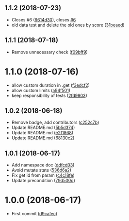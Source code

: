 <a name="1.1.2"></a>
## 1.1.2 (2018-07-23)

* Closes #6 ([6614d30](https://github.com/microlinkhq/async-ratelimiter/commit/6614d30)), closes [#6](https://github.com/microlinkhq/async-ratelimiter/issues/6)
* old data test and delete the old ones by score ([31beaed](https://github.com/microlinkhq/async-ratelimiter/commit/31beaed))



<a name="1.1.1"></a>
## 1.1.1 (2018-07-18)

* Remove unnecessary check ([f09bff9](https://github.com/microlinkhq/async-ratelimiter/commit/f09bff9))



<a name="1.1.0"></a>
# 1.1.0 (2018-07-16)

* allow custom duration in .get ([f3edcf2](https://github.com/microlinkhq/async-ratelimiter/commit/f3edcf2))
* allow custom limits ([a94f501](https://github.com/microlinkhq/async-ratelimiter/commit/a94f501))
* keep responsibility of tests ([2fd9903](https://github.com/microlinkhq/async-ratelimiter/commit/2fd9903))



<a name="1.0.2"></a>
## 1.0.2 (2018-06-18)

* Remove badge, add contributors ([c252c7b](https://github.com/microlinkhq/async-ratelimiter/commit/c252c7b))
* Update README.md ([5b5d374](https://github.com/microlinkhq/async-ratelimiter/commit/5b5d374))
* Update README.md ([e2f1868](https://github.com/microlinkhq/async-ratelimiter/commit/e2f1868))
* Update README.md ([68130c2](https://github.com/microlinkhq/async-ratelimiter/commit/68130c2))



<a name="1.0.1"></a>
## 1.0.1 (2018-06-17)

* Add namespace doc ([ddfcd03](https://github.com/microlinkhq/async-ratelimiter/commit/ddfcd03))
* Avoid mutate state ([536d6a2](https://github.com/microlinkhq/async-ratelimiter/commit/536d6a2))
* Fix get id from param ([c4c18fe](https://github.com/microlinkhq/async-ratelimiter/commit/c4c18fe))
* Update precondition ([79d500d](https://github.com/microlinkhq/async-ratelimiter/commit/79d500d))



<a name="1.0.0"></a>
# 1.0.0 (2018-06-17)

* First commit ([d9cafec](https://github.com/microlinkhq/async-ratelimiter/commit/d9cafec))



